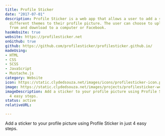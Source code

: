 ```yaml
---
title: Profile Sticker
date: "2017-07-01"
description: Profile Sticker is a web app that allows a user to add a sticker from
  different themes to their profile picture. The user can choose to upload a picture
  from and download to a computer or Facebook.
hasWebsite: true
website: https://profilesticker.net
onGithub: true
github: https://github.com/profilesticker/profilesticker.github.io/
madeUsing:
- HTML
- CSS
- SCSS
- JavaScript
- Mustache.js
category: Website
icon: https://static.clydedsouza.net/images/icons/profilesticker-icon.png
image: https://static.clydedsouza.net/images/projects/profilesticker-website.png
imageDescription: Add a sticker to your profile picture using Profile Sticker in just
  4 easy steps.
status: active
relativeURL: 

---
```


Add a sticker to your profile picture using Profile Sticker in just 4 easy steps.


